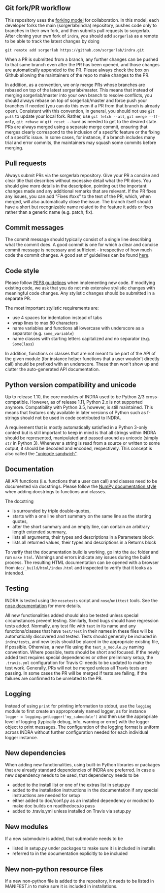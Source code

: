 Git fork/PR workflow
--------------------
This repository uses the [forking model](https://www.atlassian.com/git/tutorials/comparing-workflows/forking-workflow)
for collaboration. In this model,
each developer forks the main (sorgerlab/indra) repository, pushes code
only to branches in their own fork, and then submits pull requests to
sorgerlab. After cloning your own fork of `indra`, you should add `sorgerlab`
as a remote to be able to track the latest changes by doing

```
git remote add sorgerlab https://github.com/sorgerlab/indra.git
```

When a PR is submitted from a branch, any further changes can be pushed
to that same branch even after the PR has been opened, and those changes
are automatically appended to the PR. Please always check the box on Github
allowing the maintainers of the repo to make changes to the PR.

In addition, as a convention, we only merge PRs whose branches are rebased
on top of the latest sorgerlab/master. This means that instead of merging
sorgerlab/master into your own branch to resolve conflicts, you should always
rebase on top of sorgerlab/master and force push your branches if
needed (you can do this even if a PR from that branch is already open).
Consistent with this convention, in general, you should not use `git pull`
to update your local fork. Rather, use `git fetch --all`,
`git merge --ff-only`, `git rebase` or `git reset --hard` as needed to
get to the desired state. PRs are always merged using a separate merge commit,
ensuring that merges clearly correspond to the inclusion of a specific
feature or the fixing of a specific issue. In some cases, for instance, if
a branch includes many trial and error commits, the maintainers may squash
some commits before merging.

Pull requests
-------------
Always submit PRs via the sorgerlab repository.
Give your PR a concise and clear title that describes without excessive detail
what the PR does. You should give more details in the description, pointing
out the important changes made and any additional remarks that are relevant.
If the PR fixes any issues, you can add "Fixes #xxx" to the text of the PR,
which, when merged, will also automatically close the issue.
The branch itself should have a short but recognizable name related to the
feature it adds or fixes rather than a generic name (e.g. patch, fix).

Commit messages
---------------
The commit message should typically consist of a single line describing what
the commit does. A good commit is one for which a clear and concise commit
message is necessary and sufficient - irrespective of how much code the commit
changes. A good set of guidelines can be found
[here](https://chris.beams.io/posts/git-commit/).

Code style
----------
Please follow [PEP8 guidelines](https://www.python.org/dev/peps/pep-0008/)
when implementing new code. If modifying existing
code, we ask that you do not mix extensive stylistic changes with meaningful
code changes. Any stylistic changes should be submitted in a separate PR.

The most important stylistic requirements are:
- use 4 spaces for indentation instead of tabs
- wrap lines to max 80 characters
- name variables and functions all lowercase with underscore as a separator
(e.g. `some_variable`)
- name classes with starting letters capitalized and no separator
(e.g. `SomeClass`)

In addition, functions or classes that are not meant to be part of the API
of the given module (for instance helper functions that a user wouldn't
directly call) should be prefixed with an underscore. These then won't show
up and clutter the auto-generated API documentation.

Python version compatibility and unicode
----------------------------------------
Up to release 1.10, the core modules of INDRA used to be Python 2/3
cross-compatible. However, as of release 1.11, Python 2.x is not supported
anymore. Compatibility with Python 3.5, however, is still maintained.
This means that features only available in later versions of Python
such as f-strings should not be used in code contributed to INDRA.

A requirement that is mostly automatically satisfied in a Python 3-only context
but is still important to keep in mind is that all strings within INDRA
should be represented, manipulated and passed around as unicode (simply `str`
in Python 3). Whenever a string is read from a source or written to some
output, it should be decoded and encoded, respectively. This concept is also
called the ["unicode sandwich"](https://nedbatchelder.com/text/unipain/unipain.html#1).

Documentation
-------------
All API functions (i.e. functions that a user can call) and classes need to be
documented via docstrings. Please follow the
[NumPy documentation style](https://numpydoc.readthedocs.io/en/latest/format.html)
when adding docstrings to functions and classes.

The docstring
- is surrounded by triple double-quotes,
- starts with a one line short summary on the same line as the starting quotes,
- after the short summary and an empty line, can contain an arbitrary length
extended summary,
- lists all arguments, their types and descriptions in a Parameters block
- lists all returned values, their types and descriptions in a Returns block

To verify that the documentation build is working, go into the `doc` folder
and run `make html`. Warnings and errors indicate any issues during the build
process. The resulting HTML documentation can be opened with a browser from
`doc/_build/html/index.html` and inspected to verify that it looks as
intended.

Testing
-------
INDRA is tested using the `nosetests` script and `nose`/`unittest` tools.
See the [nose documentation](http://nose.readthedocs.io/en/latest/) for more
details.

All new functionalities added should also be tested unless special
circumstances prevent testing. Similarly, fixed bugs should have regression
tests added. Normally, any test file with `test` in its
name and any functions/classes that have `test/Test` in their names in these
files will be automatically discovered and tested. Tests should generally be
included in `indra/tests`, and new tests should be placed in the appropriate
existing file, if possible. Otherwise, a new file using the `test_a_module.py`
naming convention. Where possible, tests should be short and focused. If the
newly added test requires special dependencies or other preliminary setup, the
`.travis.yml` configuration for Travis CI needs to be updated to make the test
work. Generally, PRs will not be merged unless all Travis tests are passing. In
some cases the PR will be merged if tests are failing, if the failures are
confirmed to be unrelated to the PR.

Logging
-------
Instead of using `print` for printing information to stdout, use the `logging`
module to first create an approproately named logger,
as for instance `logger = logging.getLogger('my_submodule')` and then use the
appropriate level of logging (typically debug, info, warning or error) with
the logger object to print messages. The configuration of the logging format
is uniform across INDRA without further configuration needed for each
individual logger instance.

New dependencies
----------------
When adding new functionalities, using built-in Python libraries or
packages that are already standard dependencies of INDRA are preferred.
In case a new dependency needs to be used, that dependency needs to be
- added to the install list or one of the extras list in setup.py
- added to the installation instructions in the documentation if any special
instructions are needed for setup
- either added to doc/conf.py as an installed dependency or mocked to make doc
builds on readthedocs.io pass
- added to .travis.yml unless installed on Travis via setup.py

New modules
-----------
If a new submodule is added, that submodule needs to be
- listed in setup.py under packages to make sure it is included in installs
- referred to in the documentation explicitly to be included

New non-python resource files
-----------------------------
If a new non-python file is added to the repository, it needs to be listed
in MANIFEST.in to make sure it is included in installations.
